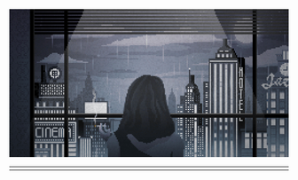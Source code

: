 <table>
  <tr>
    <td width="2%"></td>
    <td width="96%"></td>
      <a href="https://willbinns.org">
        <img src="https://github.com/wbnns/wbnns/raw/master/future.gif">
      </a>
    </td>
    <td width="2%"></td>
  </tr>
</table>

